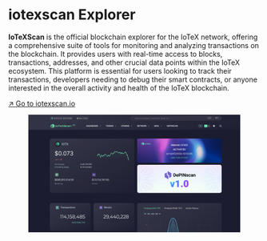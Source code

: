 # iotexscan Explorer

**IoTeXScan** is the official blockchain explorer for the IoTeX network, offering a comprehensive suite of tools for monitoring and analyzing transactions on the blockchain. It provides users with real-time access to blocks, transactions, addresses, and other crucial data points within the IoTeX ecosystem. This platform is essential for users looking to track their transactions, developers needing to debug their smart contracts, or anyone interested in the overall activity and health of the IoTeX blockchain.

[↗  Go to iotexscan.io](https://iotexscan.io)

<figure><img src="../.gitbook/assets/image (66).png" alt=""><figcaption></figcaption></figure>
